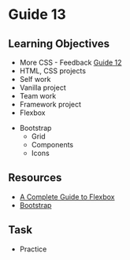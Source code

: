# Guide 13
## Learning Objectives
- More CSS - Feedback [Guide 12](guide12.md)
- HTML, CSS projects
- Self work
- Vanilla project
- Team work
- Framework project
- Flexbox
* Bootstrap
  - Grid
  - Components
  - Icons
## Resources
- [A Complete Guide to Flexbox](https://css-tricks.com/snippets/css/a-guide-to-flexbox/)
- [Bootstrap](https://getbootstrap.com/)
## Task
- Practice
